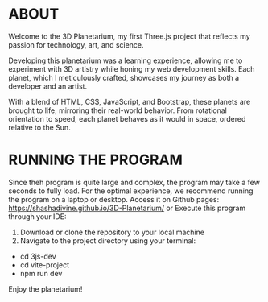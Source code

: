 # ABOUT
Welcome to the 3D Planetarium, my first Three.js project that reflects my passion for technology, art, and science.

Developing this planetarium was a learning experience, allowing me to experiment with 3D artistry while honing my web development skills. Each planet, which I meticulously crafted, showcases my journey as both a developer and an artist.

With a blend of HTML, CSS, JavaScript, and Bootstrap, these planets are brought to life, mirroring their real-world behavior. From rotational orientation to speed, each planet behaves as it would in space, ordered relative to the Sun.

# RUNNING THE PROGRAM
Since theh program is quite large and complex, the program may take a few seconds to fully load. For the optimal experience, we recommend running the program on a laptop or desktop.
Access it on Github pages: https://shashadivine.github.io/3D-Planetarium/
or
Execute this program through your IDE:
1. Download or clone the repository to your local machine
2. Navigate to the project directory using your terminal:
- cd 3js-dev
- cd vite-project
- npm run dev

Enjoy the planetarium!
